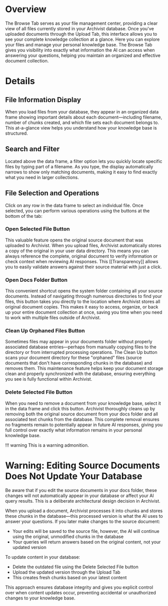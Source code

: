 # Overview

The Browse Tab serves as your file management center, providing a clear view of all files currently stored in your Archivist database. Once you've uploaded documents through the Upload Tab, this interface allows you to see your complete knowledge collection at a glance. Here you can explore your files and manage your personal knowledge base. The Browse Tab gives you visibility into exactly what information the AI can access when answering your questions, helping you maintain an organized and effective document collection.

# Details

## File Information Display

When you load files from your database, they appear in an organized data frame showing important details about each document—including filename, number of chunks created, and which file sets each document belongs to. This at-a-glance view helps you understand how your knowledge base is structured.

## Search and Filter

Located above the data frame, a filter option lets you quickly locate specific files by typing part of a filename. As you type, the display automatically narrows to show only matching documents, making it easy to find exactly what you need in larger collections.

## File Selection and Operations

Click on any row in the data frame to select an individual file. Once selected, you can perform various operations using the buttons at the bottom of the tab:

### Open Selected File Button

This valuable feature opens the original source document that was uploaded to Archivist. When you upload files, Archivist automatically stores a copy of the original in your user data directory. This means you can always reference the complete, original document to verify information or check context when reviewing AI responses. This [[Transparency]] allows you to easily validate answers against their source material with just a click.

### Open Docs Folder Button

This convenient shortcut opens the system folder containing all your source documents. Instead of navigating through numerous directories to find your files, this button takes you directly to the location where Archivist stores all original document copies. This makes it easy to access, organize, or back up your entire document collection at once, saving you time when you need to work with multiple files outside of Archivist.

### Clean Up Orphaned Files Button

Sometimes files may appear in your documents folder without properly associated database entries—perhaps from manually copying files to the directory or from interrupted processing operations. The Clean Up button scans your document directory for these "orphaned" files (source documents that don't have corresponding chunks in the database) and removes them. This maintenance feature helps keep your document storage clean and properly synchronized with the database, ensuring everything you see is fully functional within Archivist.

### Delete Selected File Button

When you need to remove a document from your knowledge base, select it in the data frame and click this button. Archivist thoroughly cleans up by removing both the original source document from your docs folder and all associated text chunks from the database. This complete removal ensures no fragments remain to potentially appear in future AI responses, giving you full control over exactly what information remains in your personal knowledge base.

!!! warning
    This is a warning admonition.

# Warning: Editing Source Documents Does Not Update Your Database

Be aware that if you edit the source documents in your docs folder, these changes will not automatically appear in your database or affect your AI query results. This is a deliberate architectural design decision in Archivist.

When you upload a document, Archivist processes it into chunks and stores these chunks in the database—this processed version is what the AI uses to answer your questions. If you later make changes to the source document:

- Your edits will be saved to the source file, however, the AI will continue using the original, unmodified chunks in the database
- Your queries will return answers based on the original content, not your updated version

To update content in your database:

- Delete the outdated file using the Delete Selected File button
- Upload the updated version through the Upload Tab
- This creates fresh chunks based on your latest content

This approach ensures database integrity and gives you explicit control over when content updates occur, preventing accidental or unauthorized changes to your knowledge base.
